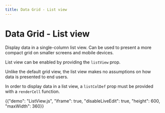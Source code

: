```yaml
---
title: Data Grid - List view
---
```


# Data Grid - List view [<span class="plan-pro"></span>](/x/introduction/licensing/#pro-plan 'Pro plan')

<p class="description">Display data in a single-column list view. Can be used to present a more compact grid on smaller screens and mobile devices.</p>

List view can be enabled by providing the `listView` prop.

Unlike the default grid view, the list view makes no assumptions on how data is presented to end users.

In order to display data in a list view, a `listColDef` prop must be provided with a `renderCell` function.

{{"demo": "ListView.js", "iframe": true, "disableLiveEdit": true, "height": 600, "maxWidth": 360}}
